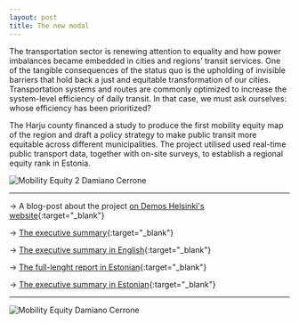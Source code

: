 ```yaml
---
layout: post
title: The new modal
---
```


The transportation sector is renewing attention to equality and how power imbalances became embedded in cities and regions’ transit services. One of the tangible consequences of the status quo is the upholding of invisible barriers that hold back a just and equitable transformation of our cities. Transportation systems and routes are commonly optimized to increase the system-level efficiency of daily transit. In that case, we must ask ourselves: whose efficiency has been prioritized?

The Harju county financed a study to produce the first mobility equity map of the region and draft a policy strategy to make public transit more equitable across different municipalities.  The project utilised used real-time public transport data, together with on-site surveys, to establish a regional equity rank in Estonia.

![Mobility Equity 2 Damiano Cerrone]({{site.baseurl}}/assets/images/2021-01-11-the_new_modal-2.jpeg)


---

&rarr; A blog-post about the project [on Demos Helsinki's website](https://demoshelsinki.fi/2021/03/31/next-stop-make-transportation-work-for-people/){:target="_blank"}

&rarr; [The executive summary](https://hol.ee/docs/file/The%20new%20modal%20-%20Executive%20%20Summary%20-%20ENG.pdf){:target="_blank"}

&rarr; [The executive summary in English](https://hol.ee/docs/file/The%20new%20modal%20-%20Executive%20%20Summary%20-%20ENG.pdf){:target="_blank"}

&rarr; [The full-lenght report in Estonian](https://hol.ee/ytp-uuring/The-new-modal-Report-EST.pdf){:target="_blank"}

&rarr; [The executive summary in Estonian](https://hol.ee/docs/file/PeatusKOHT_Uuringu%20kokkuv%C3%B5te%20ja%20p%C3%B5his%C3%B5numid.pdf){:target="_blank"}

---

![Mobility Equity Damiano Cerrone]({{site.baseurl}}/assets/images/2021-01-11-the_new_modal-1.jpeg)

